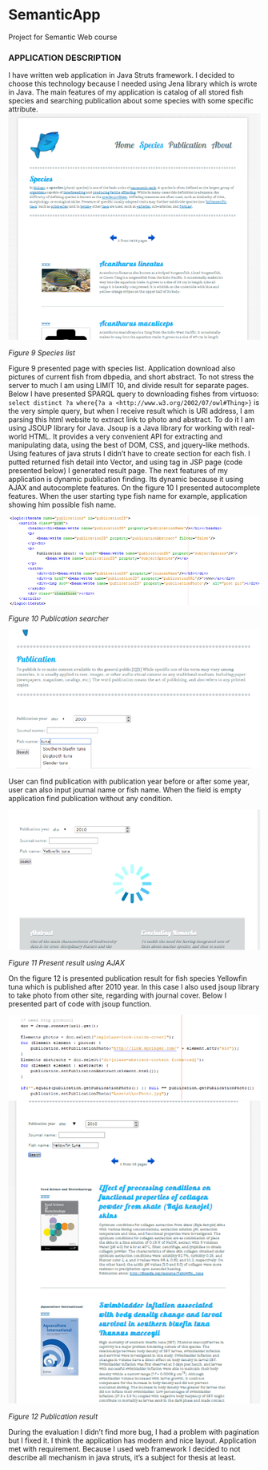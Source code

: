 SemanticApp
===========

Project for Semantic Web course

### APPLICATION DESCRIPTION
I have written web application in Java Struts framework. I decided to choose this technology because I needed using Jena library which is wrote in Java. The main features of my application is catalog of all stored fish species and searching publication about some species with some specific attribute.
![Screenshoot](docs/1.png)

*Figure 9 Species list*

Figure 9 presented page with species list. Application download also pictures of current fish from dbpedia, and short abstract. To not stress the server to much I am using LIMIT 10, and divide result for separate pages. Below I have presented SPARQL query to downloading fishes from virtuoso:
`select distinct ?a where{?a a <http://www.w3.org/2002/07/owl#Thing>}`
is the very simple query, but when I receive result which is URI address, I am parsing this html website to extract link to photo and abstract. To do it I am using JSOUP library for Java. Jsoup is a Java library for working with real-world HTML. It provides a very convenient API for extracting and manipulating data, using the best of DOM, CSS, and jquery-like methods.
Using features of java struts I didn’t have to create section for each fish. I putted returned fish detail into Vector, and using tag in JSP page (code presented below) I generated result page.
The next features of my application is dynamic publication finding. Its dynamic because it using AJAX and autocomplete features. On the figure 10 I presented autocomplete features. When the user starting type fish name for example, application showing him possible fish name. 

![Screenshoot](docs/2.png)

*Figure 10 Publication searcher*

![Screenshoot](docs/3.png)

User can find publication with publication year before or after some year, user can also input journal name or fish name. When the field is empty application find publication without any condition. 

![Screenshoot](docs/4.png)

*Figure 11 Present result using AJAX*

On the figure 12 is presented publication result for fish species Yellowfin tuna which is published after 2010 year. In this case I also used jsoup library to take photo from other site, regarding with journal cover. Below I presented part of code with jsoup function.

![Screenshoot](docs/5.png)
![Screenshoot](docs/6.png)

*Figure 12 Publication result*

During the evaluation I didn’t find more bug, I had a problem with pagination but I fixed it. I think the application has modern and nice layout. Application met with requirement. Because I used web framework I decided to not describe all mechanism in java struts, it’s a subject for thesis at least.
